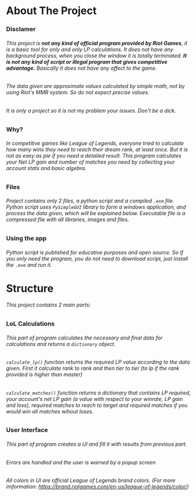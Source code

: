 # About The Project

### Disclamer
###### This project is **not any kind of official program provided by Riot Games**, it is a basic tool for only and only LP calculations. It does not have any background process, when you close the window it is totally terminated. **It is not  any kind of script or illegal program that gives competitive advantage.** Basically it does not have any affect to the game. 
###### The data given are approximate values calculated by simple math, not by using Riot's MMR system. So do not expect precise values.
###### It is only a project so it is not my problem your issues. Don't be a dick.

### Why?
###### In competitive games like League of Legends, everyone tried to calculate how many wins they need to reach their dream rank, at least once. But it is not as easy as pie if you need a detailed result. This program calculates your Net LP gain and number of matches you need by collecting your account stats and basic algebra.

### Files
###### Project contains only 2 files, a python script and a compiled `.exe` file. Python script uses `PySimpleGUI` library to form a windows application, and process the data given, which will be explained below. Executable file is a compressed file with all libraries, images and files. 

### Using the app
###### Python script is published for educative purposes and open source. So if you only need the program, you do not need to download script, just install the `.exe` and run it.



# Structure
###### This project contains 2 main parts:

### LoL Calculations
###### This part of program calculates the necessary and final data for calculations and returns a `dictionary` object.
###### `calculate_lp()` function returns the required LP value according to the data given. First it calculate rank to rank and then tier to tier (to lp if the rank provided is higher than master)
###### `calculate_matches()` function returns a dictionary that contains LP required, your account's net LP gain (a value with respect to your winrate, LP gain and loss), required matches to reach to target and required matches if you would win all matches wihout loses.

### User Interface
###### This part of program creates a UI and fill it with results from previous part.
###### Errors are handled and the user is warned by a popup screen
###### All colors in UI are official League of Legends brand colors. (For more imformation: https://brand.riotgames.com/en-us/league-of-legends/color/)

